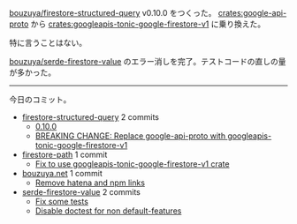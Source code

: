 [bouzuya/firestore-structured-query] v0.10.0 をつくった。 [crates:google-api-proto] から [crates:googleapis-tonic-google-firestore-v1] に乗り換えた。

特に言うことはない。

[bouzuya/serde-firestore-value] のエラー消しを完了。テストコードの直しの量が多かった。

---

今日のコミット。

- [firestore-structured-query](https://github.com/bouzuya/firestore-structured-query) 2 commits
  - [0.10.0](https://github.com/bouzuya/firestore-structured-query/commit/8af42ae66ca62e813486559d9c97e58913ee566f)
  - [BREAKING CHANGE: Replace google-api-proto with googleapis-tonic-google-firestore-v1](https://github.com/bouzuya/firestore-structured-query/commit/4b0d49f37d212d54fd7f6457ec559177f2f63692)
- [firestore-path](https://github.com/bouzuya/firestore-path) 1 commit
  - [Fix to use googleapis-tonic-google-firestore-v1 crate](https://github.com/bouzuya/firestore-path/commit/58d58a51c4b312ac4de2150b3292a0b070cad5be)
- [bouzuya.net](https://github.com/bouzuya/bouzuya.net) 1 commit
  - [Remove hatena and npm links](https://github.com/bouzuya/bouzuya.net/commit/d025745a86ac40e79594410b7f4e2499244dcd68)
- [serde-firestore-value](https://github.com/bouzuya/serde-firestore-value) 2 commits
  - [Fix some tests](https://github.com/bouzuya/serde-firestore-value/commit/2b4823d3f2f079ec4799f4af84b1c8697b8672f0)
  - [Disable doctest for non default-features](https://github.com/bouzuya/serde-firestore-value/commit/66f1d95cb14a6b3a86d4a6148a6a3fe3829db046)

[bouzuya/firestore-structured-query]: https://github.com/bouzuya/firestore-structured-query
[bouzuya/serde-firestore-value]: https://github.com/bouzuya/serde-firestore-value
[crates:google-api-proto]: https://crates.io/crates/google-api-proto
[crates:googleapis-tonic-google-firestore-v1]: https://crates.io/crates/googleapis-tonic-google-firestore-v1
